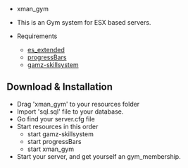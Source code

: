 * xman_gym

* This is an Gym system for ESX based servers.

* Requirements
  * [es_extended](https://github.com/esx-framework/es_extended/tree/v1-final)
  * [progressBars](https://github.com/EthanPeacock/progressBars)
  * [gamz-skillsystem](https://github.com/gamziboi/gamz-skillsystem)

## Download & Installation
  * Drag 'xman_gym' to your resources folder
  * Import 'sql.sql' file to your database.
  * Go find your server.cfg file
  * Start resources in this order
    * start gamz-skillsystem
    * start progressBars
    * start xman_gym
  * Start your server, and get yourself an gym_membership.  
